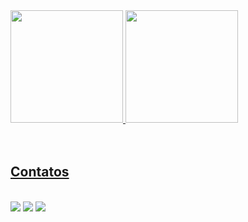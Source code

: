 <div>
<a href="https://github.com/gloomage">
<img height="180em" src="https://github-readme-stats.vercel.app/api/top-langs/?username=gloomage&layout=compact&langs_count=7&theme=dracula"/>
<img height="180em" src="https://github-readme-stats.vercel.app/api?username=gloomage&show_icons=true&theme=dracula&include_all_commits=true&count_private=true"/>
</div>

<br>
<br>

## **Contatos**

<br>

<div>
<a href="https://www.instagram.com/gloomage/" target="_blank"><img src="https://img.shields.io/badge/-Instagram-%23E4405F?style=for-the-badge&logo=instagram&logoColor=white" target="_blank"></a>
<a href = "mailto:contato@seu-usuário-aqui"><img src="https://img.shields.io/badge/Gmail-D14836?style=for-the-badge&logo=gmail&logoColor=white" target="_blank"></a>
<a href="https://www.linkedin.com/in/matheus-carlos-69ba291b3/" target="_blank"><img src="https://img.shields.io/badge/-LinkedIn-%230077B5?style=for-the-badge&logo=linkedin&logoColor=white" target="_blank"></a>   
</div>
